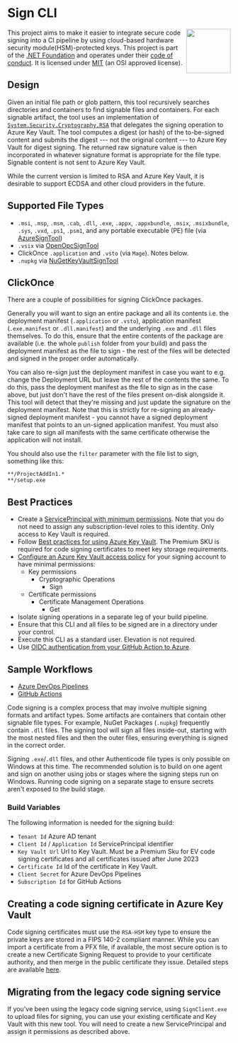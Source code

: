 # Sign CLI

[<img align="right" src="https://xunit.net/images/dotnet-fdn-logo.png" width="100" />](https://www.dotnetfoundation.org/)

This project aims to make it easier to integrate secure code signing into a CI pipeline by using cloud-based hardware security module(HSM)-protected keys. This project is part of the [.NET Foundation](https://www.dotnetfoundation.org/) and operates under their [code of conduct](https://www.dotnetfoundation.org/code-of-conduct). It is licensed under [MIT](https://opensource.org/licenses/MIT) (an OSI approved license).

## Design

Given an initial file path or glob pattern, this tool recursively searches directories and containers to find signable files and containers.  For each signable artifact, the tool uses an implementation of [`System.Security.Cryptography.RSA`](https://learn.microsoft.com/en-us/dotnet/api/system.security.cryptography.rsa?view=net-7.0) that delegates the signing operation to Azure Key Vault.  The tool computes a digest (or hash) of the to-be-signed content and submits the digest --- not the original content --- to Azure Key Vault for digest signing.  The returned raw signature value is then incorporated in whatever signature format is appropriate for the file type.  Signable content is not sent to Azure Key Vault.

While the current version is limited to RSA and Azure Key Vault, it is desirable to support ECDSA and other cloud providers in the future.

## Supported File Types

- `.msi`, `.msp`, `.msm`, `.cab`, `.dll`, `.exe`, `.appx`, `.appxbundle`, `.msix`, `.msixbundle`, `.sys`, `.vxd`, `.ps1`, `.psm1`, and any portable executable (PE) file (via [AzureSignTool](https://github.com/vcsjones/AzureSignTool))
- `.vsix` via [OpenOpcSignTool](https://github.com/vcsjones/OpenOpcSignTool)
- ClickOnce `.application` and `.vsto` (via `Mage`). Notes below.
- `.nupkg` via [NuGetKeyVaultSignTool](https://github.com/novotnyllc/NuGetKeyVaultSignTool)

## ClickOnce
There are a couple of possibilities for signing ClickOnce packages.

Generally you will want to sign an entire package and all its contents i.e. the deployment manifest (`.application` or `.vsto`),
application manifest (`.exe.manifest` or `.dll.manifest`) and the underlying `.exe` and `.dll` files themselves.
To do this, ensure that the entire contents of the package are available (i.e. the whole `publish` folder from your build) and pass
the deployment manifest as the file to sign - the rest of the files will be detected and signed in the proper order automatically.

You can also re-sign just the deployment manifest in case you want to e.g. change the Deployment URL but leave the rest of the contents the
same. To do this, pass the deployment manifest as the file to sign as in the case above, but just don't have the rest of the files
present on-disk alongside it. This tool will detect that they're missing and just update the signature on the deployment manifest.
Note that this is strictly for re-signing an already-signed deployment manifest - you cannot have a signed deployment manifest that
points to an un-signed application manifest. You must also take care to sign all manifests with the same certificate otherwise the application
will not install.

You should also use the `filter` parameter with the file list to sign, something like this:
```
**/ProjectAddIn1.*
**/setup.exe
```

## Best Practices

* Create a [ServicePrincipal with minimum permissions](https://learn.microsoft.com/en-us/azure/active-directory/develop/howto-create-service-principal-portal). Note that you do not need to assign any subscription-level roles to this identity. Only access to Key Vault is required.
* Follow [Best practices for using Azure Key Vault](https://learn.microsoft.com/en-us/azure/key-vault/general/best-practices). The Premium SKU is required for code signing certificates to meet key storage requirements.
* [Configure an Azure Key Vault access policy](https://learn.microsoft.com/en-us/azure/key-vault/general/assign-access-policy?tabs=azure-portal) for your signing account to have minimal permissions:
  - Key permissions
    - Cryptographic Operations
      - Sign
  - Certificate permissions
    - Certificate Management Operations
      - Get
* Isolate signing operations in a separate leg of your build pipeline.
* Ensure that this CLI and all files to be signed are in a directory under your control.
* Execute this CLI as a standard user.  Elevation is not required.
* Use [OIDC authentication from your GitHub Action to Azure](https://learn.microsoft.com/en-us/azure/developer/github/connect-from-azure?tabs=azure-portal%2Cwindows#use-the-azure-login-action-with-openid-connect).

## Sample Workflows

* [Azure DevOps Pipelines](./docs/azdo-build-and-sign.yml)
* [GitHub Actions](./docs/gh-build-and-sign.yml)

Code signing is a complex process that may involve multiple signing formats and artifact types. Some artifacts are containers that contain other signable file types. For example, NuGet Packages (`.nupkg`) frequently contain `.dll` files. The signing tool will sign all files inside-out, starting with the most nested files and then the outer files, ensuring everything is signed in the correct order.

Signing `.exe`/`.dll` files, and other Authenticode file types is only possible on Windows at this time. The recommended solution is to build on one agent and sign on another using jobs or stages where the signing steps run on Windows. Running code signing on a separate stage to ensure secrets aren't exposed to the build stage.

### Build Variables

The following information is needed for the signing build:

* `Tenant Id` Azure AD tenant
* `Client Id` / `Application Id` ServicePrincipal identifier
* `Key Vault Url` Url to Key Vault. Must be a Premium Sku for EV code signing certificates and all certificates issued after June 2023
* `Certificate Id` Id of the certificate in Key Vault. 
* `Client Secret` for Azure DevOps Pipelines
* `Subscription Id` for GitHub Actions

## Creating a code signing certificate in Azure Key Vault

Code signing certificates must use the `RSA-HSM` key type to ensure the private keys are stored in a FIPS 140-2 compliant manner. While you can import a certificate from a PFX file, if available, the most secure option is to create a new Certificate Signing Request to provide to your certificate authority, and then merge in the public certificate they issue. Detailed steps are available [here](https://learn.microsoft.com/en-us/answers/questions/732422/ev-code-signing-with-azure-keyvault-and-azure-pipe).


## Migrating from the legacy code signing service

If you've been using the legacy code signing service, using `SignClient.exe` to upload files for signing, you can use your existing certificate and Key Vault with this new tool. You will need to create a new ServicePrincipal and assign it permissions as described above.